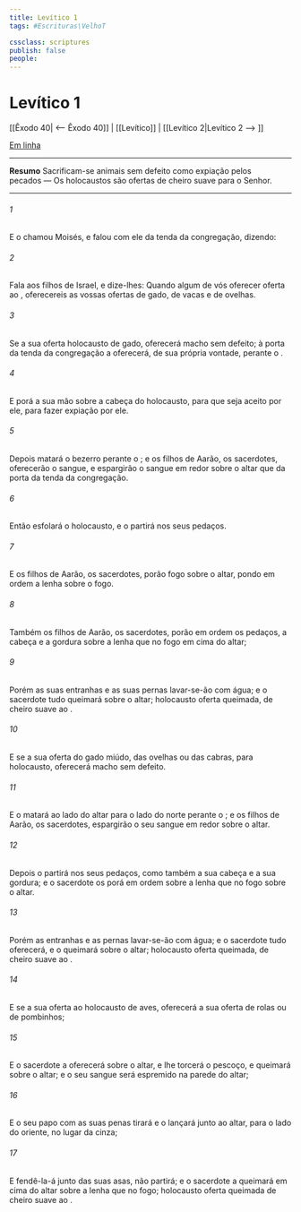 ```yaml
---
title: Levítico 1
tags: #Escrituras\VelhoT

cssclass: scriptures
publish: false
people:
---
```


# Levítico 1
[[Êxodo 40| <-- Êxodo 40]] | [[Levítico]] | [[Levítico 2|Levítico 2 --> ]]

[Em linha](https://churchofjesuschrist.org/study/scriptures/ot/lev/1?lang=por)

---
__Resumo__
Sacrificam-se animais sem defeito como expiação pelos pecados — Os holocaustos são ofertas de cheiro suave para o Senhor.

---
###### 1 
E o  chamou Moisés, e falou com ele da tenda da congregação, dizendo:

###### 2 
Fala aos filhos de Israel, e dize-lhes: Quando algum de vós oferecer oferta ao , oferecereis as vossas ofertas de gado, de vacas e de ovelhas.

###### 3 
Se a sua oferta  holocausto de gado, oferecerá macho sem defeito; à porta da tenda da congregação a oferecerá, de sua própria vontade, perante o .

###### 4 
E porá a sua mão sobre a cabeça do holocausto, para que seja aceito por ele, para fazer expiação por ele.

###### 5 
Depois matará o bezerro perante o ; e os filhos de Aarão, os sacerdotes, oferecerão o sangue, e espargirão o sangue em redor sobre o altar que  da porta da tenda da congregação.

###### 6 
Então esfolará o holocausto, e o partirá nos seus pedaços.

###### 7 
E os filhos de Aarão, os sacerdotes, porão fogo sobre o altar, pondo em ordem a lenha sobre o fogo.

###### 8 
Também os filhos de Aarão, os sacerdotes, porão em ordem os pedaços, a cabeça e a gordura sobre a lenha que  no fogo em cima do altar;

###### 9 
Porém as suas entranhas e as suas pernas lavar-se-ão com água; e o sacerdote tudo  queimará sobre o altar; holocausto  oferta queimada, de cheiro suave ao .

###### 10 
E se a sua oferta  do gado miúdo, das ovelhas ou das cabras, para holocausto, oferecerá macho sem defeito.

###### 11 
E o matará ao lado do altar para o lado do norte perante o ; e os filhos de Aarão, os sacerdotes, espargirão o seu sangue em redor sobre o altar.

###### 12 
Depois o partirá nos seus pedaços, como também a sua cabeça e a sua gordura; e o sacerdote os porá em ordem sobre a lenha que  no fogo sobre o altar.

###### 13 
Porém as entranhas e as pernas lavar-se-ão com água; e o sacerdote tudo oferecerá, e o queimará sobre o altar; holocausto  oferta queimada, de cheiro suave ao .

###### 14 
E se a sua oferta ao   holocausto de aves, oferecerá a sua oferta de rolas ou de pombinhos;

###### 15 
E o sacerdote a oferecerá sobre o altar, e lhe torcerá o pescoço, e  queimará sobre o altar; e o seu sangue será espremido na parede do altar;

###### 16 
E o seu papo com as suas penas tirará e o lançará junto ao altar, para o lado do oriente, no lugar da cinza;

###### 17 
E fendê-la-á junto das suas asas,  não  partirá; e o sacerdote a queimará em cima do altar sobre a lenha que  no fogo; holocausto  oferta queimada de cheiro suave ao .

